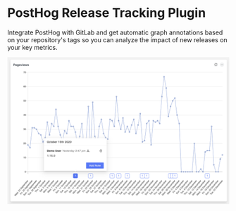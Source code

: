# PostHog Release Tracking Plugin

Integrate PostHog with GitLab and get automatic graph annotations based on your repository's tags so you can analyze the impact of new releases on your key metrics. 

![Plugin Screenshot](readme-assets/release-tracker.png)